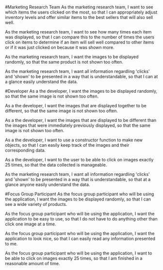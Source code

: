 #Marketing Research Team
As the marketing research team, I want to see which items the users clicked on the most, so that I can appropriately adjust inventory levels and offer similar items to the best sellers that will also sell well.

As the marketing research team, I want to see how many times each item was displayed, so that I can compare this to the number of times the users click on items to determine if an item will sell well compared to other items or if it was just clicked on because it was shown more.

As the marketing research team, I want the images to be displayed randomly, so that the same product is not shown too often.

As the marketing research team, I want all information regardling 'clicks' and 'shown' to be presented in a way that is understandable, so that I can at a glance easily understand the data.

#Developer
As a the developer, I want the images to be displayed randomly, so that the same image is not shown too often.

As a the developer, I want the images that are displayed together to be different, so that the same image is not shown too often.

As a the developer, I want the images that are displayed to be different than the images that were immediately previously displayed, so that the same image is not shown too often.

As a the developer, I want to use a constructor function to make new objects, so that I can easily keep track of the images and their corresponding data.

As a the developer, I want to the user to be able to click on images exactly 25 times, so that the data collected is manageable.

As the marketing research team, I want all information regardling 'clicks' and 'shown' to be presented in a way that is understandable, so that at a glance anyone easily understand the data.

#Focus Group Participant
As the focus group participant who will be using the application, I want the images to be displayed randomly, so that I can see a wide variety of products.

As the focus group participant who will be using the application, I want the application to be easy to use, so that I do not have to do anything other than click one image at a time.

As the focus group participant who will be using the application, I want the application to look nice, so that I can easily read any information presented to me.

As the focus group participant who will be using the application, I want to be able to click on images exactly 25 times, so that I am finished in a reasonable amount of time.